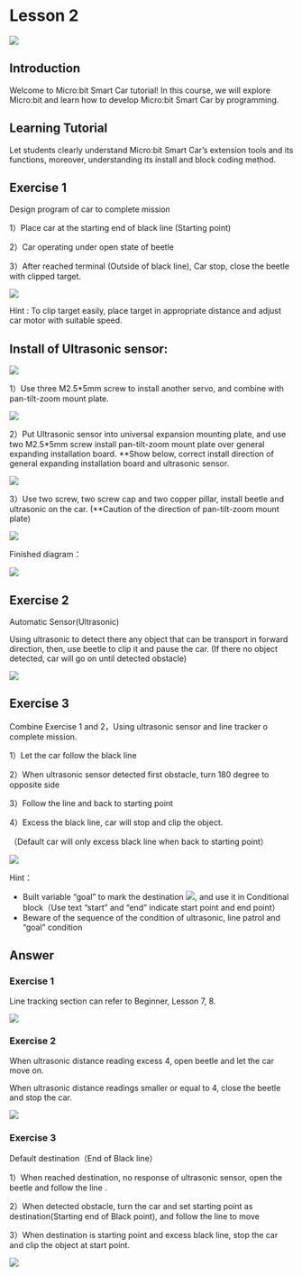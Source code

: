 # Lesson 2
![](pic/2/2_1.png)

## Introduction
<P>
Welcome to Micro:bit Smart Car tutorial! In this course, we will explore Micro:bit and learn how to develop Micro:bit Smart Car by programming.  
<P>

## Learning Tutorial
<P>
Let students clearly understand Micro:bit Smart Car’s extension tools and its functions, moreover, understanding its install and block coding method.
<P>

## Exercise 1
<P>
Design program of car to complete mission
<P>
<P>
1）Place car at the starting end of black line (Starting point)
<P>
<P>
2）Car operating under open state of beetle 
<P>
<P>
3）After reached terminal (Outside of black line), Car stop, close the beetle with clipped target.
<P>

![](pic/2/2_2.png)
<P>
Hint : To clip target easily, place target in appropriate distance and adjust car motor with suitable speed.
<P>

## Install of Ultrasonic sensor:
![](pic/2/2_3.png)
<P>
1）Use three M2.5*5mm screw to install another servo, and combine with pan-tilt-zoom mount plate.
<P>

![](pic/2/2_4.png)
<P> 
2）Put Ultrasonic sensor into universal expansion mounting plate, and use two M2.5*5mm screw  install pan-tilt-zoom mount plate over general expanding installation board. **Show below, correct install direction of general expanding installation board and ultrasonic sensor.
<P>

![](pic/2/2_5.png)
<P>
3）Use two screw, two screw cap and two copper pillar, install beetle and ultrasonic on the car. (**Caution of the direction of pan-tilt-zoom mount plate) 
<P>

![](pic/2/2_6.png)
<P>
Finished diagram：
<P>

![](pic/2/2_7.png)

## Exercise 2
<P>
Automatic Sensor(Ultrasonic)
<P>
<P>
Using ultrasonic to detect there any object that can be transport in forward direction, then, use beetle to clip it and pause the car. (If there no object detected, car will go on until detected obstacle) 
<P>

![](pic/2/2_8.png)

## Exercise 3
<P>
Combine Exercise 1 and 2，Using ultrasonic sensor and line tracker o complete mission.
<P>
<P>
1）Let the car follow the black line
<P>
<P>
2）When ultrasonic sensor detected first obstacle, turn 180 degree to opposite side 
<P>
<P>
3）Follow the line and back to starting point     
<P>
<P>
4）Excess the black line, car will stop and clip the object.
<P>
<P>
（Default car will only excess black line when back to starting point）
<P>

![](pic/2/2_9.png)
<P>
Hint：
<P>

+ Built variable “goal” to mark the destination <img src="pic/2/2_10.png">, and use it in  Conditional block（Use text “start” and “end” indicate start point and end point）
+ Beware of the sequence of  the condition of ultrasonic, line patrol and “goal” condition

## Answer
### Exercise 1
<P>
Line tracking section can refer to Beginner, Lesson 7, 8.
<P>

![](pic/2/2_11.png)

### Exercise 2
<P>
When ultrasonic distance  reading excess 4, open beetle and let the car move on.
<P>
<P>
When ultrasonic distance readings smaller or equal to 4, close the beetle and stop the car.
<P>

![](pic/2/2_12.png)

### Exercise 3
<P>
Default destination（End of Black line）
<P>
<P>
1）When reached destination, no response of ultrasonic sensor, open the beetle and follow the line .
<P>
<P>
2）When detected obstacle, turn the car and set starting point as destination(Starting end of Black point), and follow the line to move 
<P>
<P>
3）When destination is starting point and excess black line, stop the car and clip the object at start point.  
<P>

![](pic/2/2_13.png)
